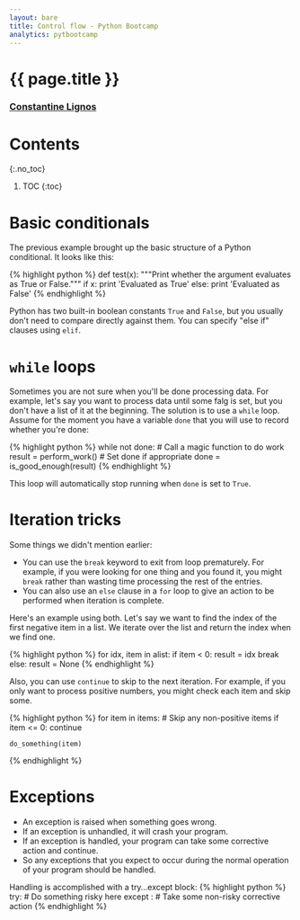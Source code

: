 ```yaml
---
layout: bare
title: Control flow - Python Bootcamp
analytics: pytbootcamp
---
```

<div class="titleblock">
  <h1>{{ page.title }}</h1>
  <h3><a href="..">Constantine Lignos</a></h3>
</div>

# Contents
{:.no_toc}
1. TOC
{:toc}

# Basic conditionals

The previous example brought up the basic structure of a Python
conditional. It looks like this:

{% highlight python %}
def test(x):
    """Print whether the argument evaluates as True or False."""
    if x:
        print 'Evaluated as True'
    else:
        print 'Evaluated as False'
{% endhighlight %}

Python has two built-in boolean constants `True` and `False`, but you
usually don't need to compare directly against them. You can specify
"else if" clauses using `elif`.

# `while` loops

Sometimes you are not sure when you'll be done processing data. For
example, let's say you want to process data until some falg is set,
but you don't have a list of it at the beginning. The solution is to
use a `while` loop. Assume for the moment you have a variable `done`
that you will use to record whether you're done:

{% highlight python %}
while not done:
    # Call a magic function to do work
    result = perform_work()
    # Set done if appropriate
    done = is_good_enough(result)
{% endhighlight %}

This loop will automatically stop running when `done` is set to `True`.


# Iteration tricks

Some things we didn't mention earlier:

- You can use the `break` keyword to exit from loop prematurely. For
example, if you were looking for one thing and you
found it, you might `break` rather than wasting time processing the
rest of the entries.
- You can also use an `else` clause in a `for` loop to give an action
to be performed when iteration is complete.

Here's an example using both. Let's say we want to find the index of
the first negative item in a list. We iterate over the list and return
the index when we find one.

{% highlight python %}
for idx, item in alist:
    if item < 0:
        result = idx
        break
else:
    result = None
{% endhighlight %}

Also, you can use `continue` to skip to the next iteration. For
example, if you only want to process positive numbers, you might check
each item and skip some.

{% highlight python %}
for item in items:
    # Skip any non-positive items
    if item <= 0:
        continue

    do_something(item)
{% endhighlight %}

# Exceptions

- An exception is raised when something goes wrong.
- If an exception is unhandled, it will crash your program.
- If an exception is handled, your program can take some corrective action and continue.
- So any exceptions that you expect to occur during the normal operation of your program should be handled.

Handling is accomplished with a try…except block:
{% highlight python %}
try:
    # Do something risky here
except <name of exception to catch>:
    # Take some non-risky corrective action
{% endhighlight %}

